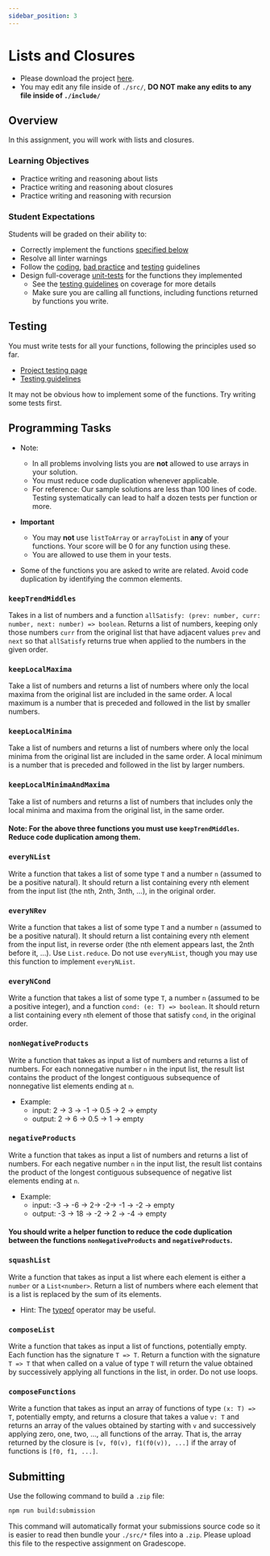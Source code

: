 ```yaml
---
sidebar_position: 3
---
```


# Lists and Closures

- Please download the project [here](https://github.com/umass-compsci-220/public-materials/raw/main/homework/03-lists-and-closures.zip).
- You may edit any file inside of `./src/`, **DO NOT make any edits to any file inside of `./include/`**

## Overview

In this assignment, you will work with lists and closures.

### Learning Objectives

- Practice writing and reasoning about lists
- Practice writing and reasoning about closures
- Practice writing and reasoning with recursion

### Student Expectations

Students will be graded on their ability to:

- Correctly implement the functions [specified below](#programming-tasks)
- Resolve all linter warnings
- Follow the [coding](/materials/guidelines/syntax-and-code), [bad practice](/materials/guidelines/bad-practices) and [testing](/materials/guidelines/testing) guidelines
- Design full-coverage [unit-tests](#testing) for the functions they implemented
  - See the [testing guidelines](/materials/guidelines/testing#coverage) on coverage for more details
  - Make sure you are calling all functions, including functions returned by functions you write.

## Testing

You must write tests for all your functions, following the principles used so far.

- [Project testing page](/materials/tutorials/assignments/testing)
- [Testing guidelines](/materials/guidelines/testing)

It may not be obvious how to implement some of the functions. Try writing some tests first.

## Programming Tasks

- Note:
  - In all problems involving lists you are **not** allowed to use arrays in your solution.
  - You must reduce code duplication whenever applicable.
  - For reference: Our sample solutions are less than 100 lines of code. Testing systematically can lead to half a dozen tests per function or more.
 
- **Important**
  - You may **not** use `listToArray` or `arrayToList` in **any** of your functions. Your score will be 0 for any function using these.
  - You are allowed to use them in your tests.

- Some of the functions you are asked to write are related. Avoid code duplication by identifying the common elements.

### `keepTrendMiddles`

Takes in a list of numbers and a function `allSatisfy: (prev: number, curr: number, next: number) => boolean`. Returns a list of numbers, keeping only those numbers `curr` from the original list that have adjacent values `prev` and `next` so that `allSatisfy` returns true when applied to the numbers in the given order.

### `keepLocalMaxima`

Take a list of numbers and returns a list of numbers where only the local maxima from the original list are included in the same order. A local maximum is a number that is preceded and followed in the list by smaller numbers.

### `keepLocalMinima`

Take a list of numbers and returns a list of numbers where only the local minima from the original list are included in the same order. A local minimum is a number that is preceded and followed in the list by larger numbers.

### `keepLocalMinimaAndMaxima`

Take a list of numbers and returns a list of numbers that includes only the local minima and maxima from the original list, in the same order.

#### Note: For the above three functions you must use `keepTrendMiddles`. Reduce code duplication among them.

### `everyNList`

Write a function that takes a list of some type `T` and a number `n` (assumed to be a positive natural). It should return a list containing every nth element from the input list (the nth, 2nth, 3nth, ...), in the original order.

### `everyNRev`

Write a function that takes a list of some type `T` and a number `n` (assumed to be a positive natural). It should return a list containing every nth element from the input list, in reverse order (the nth element appears last, the 2nth before it, ...). Use `List.reduce`. Do not use `everyNList`, though you may use this function to implement `everyNList`.

### `everyNCond`

Write a function that takes a list of some type `T`, a number `n` (assumed to be a positive integer), and a function `cond: (e: T) => boolean`. It should return a list containing every `n`th element of those that satisfy `cond`, in the original order.

### `nonNegativeProducts`

Write a function that takes as input a list of numbers and returns a list of numbers. For each nonnegative number `n` in the input list, the result list contains the product of the longest contiguous subsequence of nonnegative list elements ending at `n`.

- Example:
  - input: 2 -> 3 -> -1 -> 0.5 -> 2 -> empty
  - output: 2 -> 6 -> 0.5 -> 1 -> empty

### `negativeProducts`

Write a function that takes as input a list of numbers and returns a list of numbers. For each negative number `n` in the input list, the result list contains the product of the longest contiguous subsequence of negative list elements ending at `n`.

- Example:
  - input: -3 -> -6 -> 2-> -2-> -1 -> -2 -> empty
  - output: -3 -> 18 -> -2 -> 2 -> -4 -> empty

#### You should write a helper function to reduce the code duplication between the functions `nonNegativeProducts` and `negativeProducts`.

### `squashList`

Write a function that takes as input a list where each element is either a `number` or a `List<number>`. Return a list of numbers where each element that is a list is replaced by the sum of its elements.

- Hint: The [typeof](https://developer.mozilla.org/en-US/docs/Web/JavaScript/Reference/Operators/typeof) operator may be useful.

### `composeList`

Write a function that takes as input a list of functions, potentially empty. Each function has the signature `T => T`. Return a function with the signature `T => T` that when called on a value of type `T` will return the value obtained by successively applying all functions in the list, in order. Do not use loops.

### `composeFunctions`

Write a function that takes as input an array of functions of type `(x: T) => T`, potentially empty, and returns a closure that takes a value `v: T` and returns an array of the values obtained by starting with `v` and successively applying zero, one, two, ..., all functions of the array. That is, the array returned by the closure is `[v, f0(v), f1(f0(v)), ...]` if the array of functions is `[f0, f1, ...]`.

## Submitting

Use the following command to build a `.zip` file:

```sh
npm run build:submission
```

This command will automatically format your submissions source code so it is easier to read then bundle your `./src/*` files into a `.zip`. Please upload this file to the respective assignment on Gradescope.
